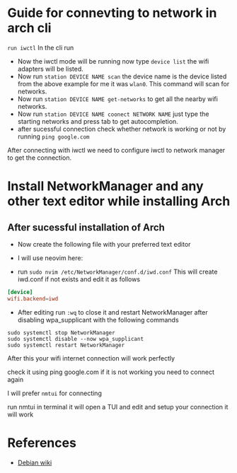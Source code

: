 # Guide for connevting to network in arch cli

`run iwctl`
In the cli run 

- Now the iwctl mode will be running now type  `device list` the wifi adapters will be listed.
- Now run `station DEVICE NAME scan` the device name is the device listed from the above example for me it was `wlan0`. This command will scan for networks.
- Now run `station DEVICE NAME get-networks` to get all the nearby wifi networks.
- Now run `station DEVICE NAME coonect NETWORK NAME` just type the starting networks and press tab to get autocompletion.
- after sucessful connection check whether network is working or not by running `ping google.com`

After connecting with iwctl we need to configure iwctl to network manager to get the connection.

# Install NetworkManager and any other text editor while installing Arch  

## After sucessful installation of Arch

- Now create the following file with your preferred text editor

- I will use neovim here: 
- run `sudo nvim /etc/NetworkManager/conf.d/iwd.conf` This will create iwd.conf if not exists and edit it as follows

```conf
[device]
wifi.backend=iwd

```
- After editing run `:wq` to close it and restart NetworkManager after disabling wpa_supplicant with the following commands

```
sudo systemctl stop NetworkManager
sudo systemctl disable --now wpa_supplicant
sudo systemctl restart NetworkManager

```
After this your wifi internet connection will work perfectly

check it using ping google.com if it is not working you need to connect again

I will prefer `nmtui` for connecting

run nmtui in terminal it will open a TUI and edit and setup your connection it will work

# References
- [Debian wiki](https://wiki.debian.org/NetworkManager/iwd)





